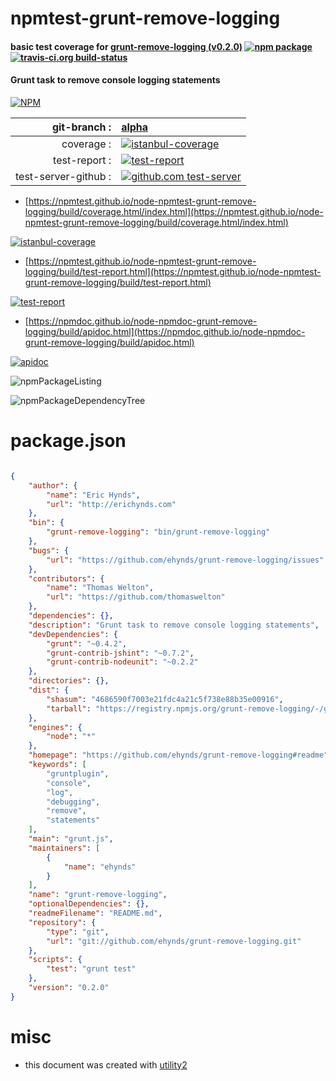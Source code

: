 # npmtest-grunt-remove-logging

#### basic test coverage for  [grunt-remove-logging (v0.2.0)](https://github.com/ehynds/grunt-remove-logging#readme)  [![npm package](https://img.shields.io/npm/v/npmtest-grunt-remove-logging.svg?style=flat-square)](https://www.npmjs.org/package/npmtest-grunt-remove-logging) [![travis-ci.org build-status](https://api.travis-ci.org/npmtest/node-npmtest-grunt-remove-logging.svg)](https://travis-ci.org/npmtest/node-npmtest-grunt-remove-logging)

#### Grunt task to remove console logging statements

[![NPM](https://nodei.co/npm/grunt-remove-logging.png?downloads=true&downloadRank=true&stars=true)](https://www.npmjs.com/package/grunt-remove-logging)

| git-branch : | [alpha](https://github.com/npmtest/node-npmtest-grunt-remove-logging/tree/alpha)|
|--:|:--|
| coverage : | [![istanbul-coverage](https://npmtest.github.io/node-npmtest-grunt-remove-logging/build/coverage.badge.svg)](https://npmtest.github.io/node-npmtest-grunt-remove-logging/build/coverage.html/index.html)|
| test-report : | [![test-report](https://npmtest.github.io/node-npmtest-grunt-remove-logging/build/test-report.badge.svg)](https://npmtest.github.io/node-npmtest-grunt-remove-logging/build/test-report.html)|
| test-server-github : | [![github.com test-server](https://npmtest.github.io/node-npmtest-grunt-remove-logging/GitHub-Mark-32px.png)](https://npmtest.github.io/node-npmtest-grunt-remove-logging/build/app/index.html) | | build-artifacts : | [![build-artifacts](https://npmtest.github.io/node-npmtest-grunt-remove-logging/glyphicons_144_folder_open.png)](https://github.com/npmtest/node-npmtest-grunt-remove-logging/tree/gh-pages/build)|

- [https://npmtest.github.io/node-npmtest-grunt-remove-logging/build/coverage.html/index.html](https://npmtest.github.io/node-npmtest-grunt-remove-logging/build/coverage.html/index.html)

[![istanbul-coverage](https://npmtest.github.io/node-npmtest-grunt-remove-logging/build/screenCapture.buildCi.browser.%252Ftmp%252Fbuild%252Fcoverage.lib.html.png)](https://npmtest.github.io/node-npmtest-grunt-remove-logging/build/coverage.html/index.html)

- [https://npmtest.github.io/node-npmtest-grunt-remove-logging/build/test-report.html](https://npmtest.github.io/node-npmtest-grunt-remove-logging/build/test-report.html)

[![test-report](https://npmtest.github.io/node-npmtest-grunt-remove-logging/build/screenCapture.buildCi.browser.%252Ftmp%252Fbuild%252Ftest-report.html.png)](https://npmtest.github.io/node-npmtest-grunt-remove-logging/build/test-report.html)

- [https://npmdoc.github.io/node-npmdoc-grunt-remove-logging/build/apidoc.html](https://npmdoc.github.io/node-npmdoc-grunt-remove-logging/build/apidoc.html)

[![apidoc](https://npmdoc.github.io/node-npmdoc-grunt-remove-logging/build/screenCapture.buildCi.browser.%252Ftmp%252Fbuild%252Fapidoc.html.png)](https://npmdoc.github.io/node-npmdoc-grunt-remove-logging/build/apidoc.html)

![npmPackageListing](https://npmtest.github.io/node-npmtest-grunt-remove-logging/build/screenCapture.npmPackageListing.svg)

![npmPackageDependencyTree](https://npmtest.github.io/node-npmtest-grunt-remove-logging/build/screenCapture.npmPackageDependencyTree.svg)



# package.json

```json

{
    "author": {
        "name": "Eric Hynds",
        "url": "http://erichynds.com"
    },
    "bin": {
        "grunt-remove-logging": "bin/grunt-remove-logging"
    },
    "bugs": {
        "url": "https://github.com/ehynds/grunt-remove-logging/issues"
    },
    "contributors": {
        "name": "Thomas Welton",
        "url": "https://github.com/thomaswelton"
    },
    "dependencies": {},
    "description": "Grunt task to remove console logging statements",
    "devDependencies": {
        "grunt": "~0.4.2",
        "grunt-contrib-jshint": "~0.7.2",
        "grunt-contrib-nodeunit": "~0.2.2"
    },
    "directories": {},
    "dist": {
        "shasum": "4686590f7003e21fdc4a21c5f738e88b35e00916",
        "tarball": "https://registry.npmjs.org/grunt-remove-logging/-/grunt-remove-logging-0.2.0.tgz"
    },
    "engines": {
        "node": "*"
    },
    "homepage": "https://github.com/ehynds/grunt-remove-logging#readme",
    "keywords": [
        "gruntplugin",
        "console",
        "log",
        "debugging",
        "remove",
        "statements"
    ],
    "main": "grunt.js",
    "maintainers": [
        {
            "name": "ehynds"
        }
    ],
    "name": "grunt-remove-logging",
    "optionalDependencies": {},
    "readmeFilename": "README.md",
    "repository": {
        "type": "git",
        "url": "git://github.com/ehynds/grunt-remove-logging.git"
    },
    "scripts": {
        "test": "grunt test"
    },
    "version": "0.2.0"
}
```



# misc
- this document was created with [utility2](https://github.com/kaizhu256/node-utility2)
